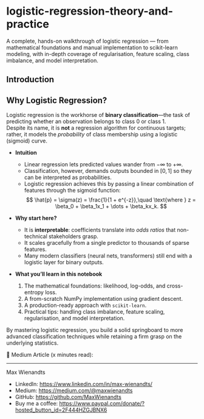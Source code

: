 # logistic-regression-theory-and-practice
A complete, hands-on walkthrough of logistic regression — from mathematical foundations and manual implementation to scikit-learn modeling, with in-depth coverage of regularisation, feature scaling, class imbalance, and model interpretation.

## Introduction

## Why Logistic Regression?

Logistic regression is the workhorse of **binary classification**—the task of predicting whether an observation belongs to class 0 or class 1.  
Despite its name, it is **not** a regression algorithm for continuous targets; rather, it models the *probability* of class membership using a logistic (sigmoid) curve.

* **Intuition**  
  - Linear regression lets predicted values wander from $-\infty$ to $+\infty$.  
  - Classification, however, demands outputs bounded in $[0,1]$ so they can be interpreted as probabilities.  
  - Logistic regression achieves this by passing a linear combination of features through the sigmoid function:
    $$
      \hat{p} = \sigma(z) = \frac{1}{1 + e^{-z}},\quad 
      \text{where } z = \beta_0 + \beta_1x_1 + \dots + \beta_kx_k.
    $$

* **Why start here?**  
  - It is **interpretable**: coefficients translate into *odds ratios* that non-technical stakeholders grasp.  
  - It scales gracefully from a single predictor to thousands of sparse features.  
  - Many modern classifiers (neural nets, transformers) still end with a logistic layer for binary outputs.


* **What you’ll learn in this notebook**  
  1. The mathematical foundations: likelihood, log-odds, and cross-entropy loss.  
  2. A from-scratch NumPy implementation using gradient descent.  
  3. A production-ready approach with `scikit-learn`.
  4. Practical tips: handling class imbalance, feature scaling, regularisation, and model interpretation.

By mastering logistic regression, you build a solid springboard to more advanced classification techniques while retaining a firm grasp on the underlying statistics.

📖 Medium Article (x minutes read): 

---
Max Wienandts
- LinkedIn: https://www.linkedin.com/in/max-wienandts/
- Medium: https://medium.com/@maxwienandts
- GitHub: https://github.com/MaxWienandts
- Buy me a coffee: https://www.paypal.com/donate/?hosted_button_id=2F444HZGJBNX6
